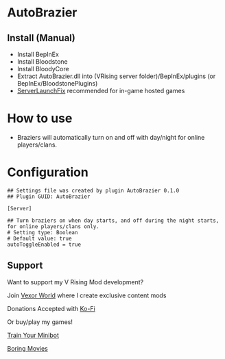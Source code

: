 # AutoBrazier

## Install (Manual)
- Install BepInEx
- Install Bloodstone
- Install BloodyCore
- Extract AutoBrazier.dll into (VRising server folder)/BepInEx/plugins (or BepInEx/BloodstonePlugins)
- [ServerLaunchFix](https://v-rising.thunderstore.io/package/Mythic/ServerLaunchFix/) recommended for in-game hosted games

# How to use
- Braziers will automatically turn on and off with day/night for online players/clans.

# Configuration
```
## Settings file was created by plugin AutoBrazier 0.1.0
## Plugin GUID: AutoBrazier

[Server]

## Turn braziers on when day starts, and off during the night starts, for online players/clans only.
# Setting type: Boolean
# Default value: true
autoToggleEnabled = true
```

## Support

Want to support my V Rising Mod development? 

Join [Vexor World]() where I create exclusive content mods

Donations Accepted with [Ko-Fi](https://ko-fi.com/skytech6)

Or buy/play my games! 

[Train Your Minibot](https://store.steampowered.com/app/713740/Train_Your_Minibot/) 

[Boring Movies](https://store.steampowered.com/app/1792500/Boring_Movies/)
